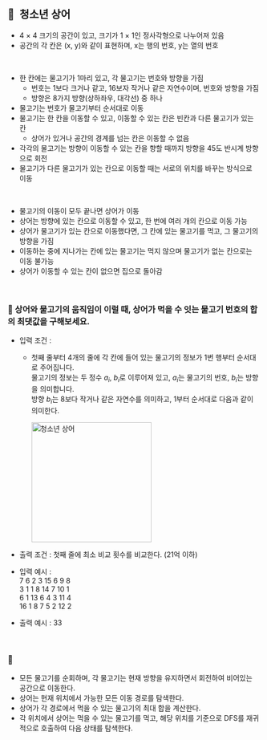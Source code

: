 ## **🧸  청소년 상어**

- 4 × 4 크기의 공간이 있고, 크기가 1 × 1인 정사각형으로 나누어져 있음
- 공간의 각 칸은 (x, y)와 같이 표현하며, x는 행의 번호, y는 열의 번호
<br/>

- 한 칸에는 물고기가 1마리 있고, 각 물고기는 번호와 방향을 가짐
    - 번호는 1보다 크거나 같고, 16보자 작거나 같은 자연수이며, 번호와 방향을 가짐
    - 방향은 8가지 방향(상하좌우, 대각선) 중 하나
- 물고기는 번호가 물고기부터 순서대로 이동
- 물고기는 한 칸을 이동할 수 있고, 이동할 수 있는 칸은 빈칸과 다른 물고기가 있는 칸
    - 상어가 있거나 공간의 경계를 넘는 칸은 이동할 수 없음
- 각각의 물고기는 방향이 이동할 수 있는 칸을 향할 때까지 방향을 45도 반시계 방향으로 회전
- 물고기가 다른 물고기가 있는 칸으로 이동할 때는 서로의 위치를 바꾸는 방식으로 이동
<br/>

- 물고기의 이동이 모두 끝나면 상어가 이동
- 상어는 방향에 있는 칸으로 이동할 수 있고, 한 번에 여러 개의 칸으로 이동 가능
- 상어가 물고기가 있는 칸으로 이동했다면, 그 칸에 있는 물고기를 먹고, 그 물고기의 방향을 가짐
- 이동하는 중에 지나가는 칸에 있는 물고기는 먹지 않으며 물고기가 없는 칸으로는 이동 불가능
- 상어가 이동할 수 있는 칸이 없으면 집으로 돌아감
<br/>

### **🚪 상어와 물고기의 움직임이 이럴 때, 상어가 먹을 수 잇는 물고기 번호의 합의 최댓값을 구해보세요.**

- 입력 조건 :
    - 첫째 줄부터 4개의 줄에 각 칸에 들어 있는 물고기의 정보가 1번 행부터 순서대로 주어집니다. <br/> 물고기의 정보는 두 정수 $a_i$, $b_i$로 이루어져 있고, $a_i$는 물고기의 번호, $b_i$는 방향을 의미합니다. <br/> 방향 $b_i$는 8보다 작거나 같은 자연수를 의미하고, 1부터 순서대로 다음과 같이 의미한다.

      <img width="239" alt="청소년 상어" src="https://github.com/SeoWonLeee/2L24-Algo-Study/assets/148112372/41bbccc9-adf9-4e57-9429-b7d315d89949">

- 출력 조건 : 첫째 줄에 최소 비교 횟수를 비교한다. (21억 이하)
- 입력 예시 : <br/>
    7 6 2 3 15 6 9 8 <br/>
    3 1 1 8 14 7 10 1 <br/>
    6 1 13 6  4 3 11 4 <br/>
    16 1 8 7 5 2 12 2 <br/>
- 출력 예시 : 33
<br/>

### **🔑**

- 모든 물고기를 순회하며, 각 물고기는 현재 방향을 유지하면서 회전하여 비어있는 공간으로 이동한다.
- 상어는 현재 위치에서 가능한 모든 이동 경로를 탐색한다.
- 상어가 각 경로에서 먹을 수 있는 물고기의 최대 합을 계산한다.
- 각 위치에서 상어는 먹을 수 있는 물고기를 먹고, 해당 위치를 기준으로 DFS를 재귀적으로 호출하여 다음 상태를 탐색한다.
